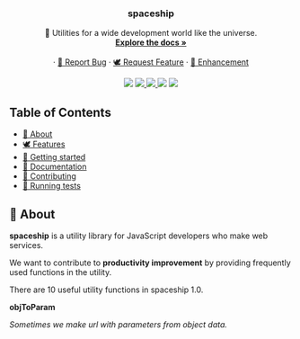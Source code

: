 <p align="center">
<h3 align="center">spaceship</h3>

<p align="center">
🚀 Utilities for a wide development world like the universe.
<br>
<a href="https://spaceship-js.netlify.com/#/" target="_blank"><strong>Explore the docs »</strong></a>
<br>
<br>
·
<a href="https://github.com/emplody/spaceship/issues/new?template=bug.md">🐞 Report Bug</a>
·
<a href="https://github.com/emplody/spaceship/issues/new?template=feature.md">🕊 Request Feature</a>
·
<a href="https://github.com/emplody/spaceship/issues/new?template=enchancement.md">🌈 Enhancement</a>
</p>
</p>

<p align="center">
<img src="https://img.shields.io/badge/maintained%20with-lerna-cc00ff.svg">
<a href="https://travis-ci.com/emplody/spaceship" target="_blank">
<img src="https://travis-ci.com/emplody/spaceship.svg?branch=develop">
</a>
<a href="http://makeapullrequest.com/" target="_blank">
<img src="https://img.shields.io/badge/PRs-welcome-brightgreen.svg">
</a>
<img src="https://img.shields.io/github/license/emplody/spaceship">
<img src="https://img.shields.io/github/issues/emplody/spaceship">
</p>

## Table of Contents

- [🌝 About](#-about)
- [🕊 Features](#-features)
- [🏁 Getting started](#-getting-started)
- [📖 Documentation](#-documentation)
- [🎁 Contributing](#-contributing)
- [💉 Running tests](#-running-tests)

## 🌝 About

**spaceship** is a utility library for JavaScript developers who make web services.

We want to contribute to **productivity improvement** by providing frequently used functions in the utility.

There are 10 useful utility functions in spaceship 1.0.

**objToParam**

_Sometimes we make url with parameters from object data._
